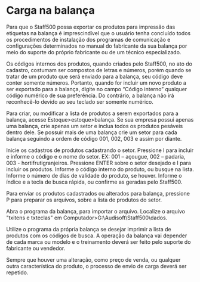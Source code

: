 # Carga na balança
Para que o Staff500 possa exportar os produtos para impressão das etiquetas na balança é imprescindível que o usuário tenha concluído todos os procedimentos de instalação dos programas de comunicação e configurações determinados no manual do fabricante da sua balança por meio do suporte do próprio fabricante ou de um técnico especializado.

Os códigos internos dos produtos, quando criados pelo Staff500, no ato do cadastro, costumam ser compostos de letras e números, porém quando se tratar de um produto que será enviado para a balança, seu código deve conter somente números. Portanto, quando for incluir um novo produto a ser exportado para a balança, digite no campo “Código interno” qualquer código numérico de sua preferência. Do contrário, a balança não irá reconhecê-lo devido ao seu teclado ser somente numérico.

Para criar, ou modificar a lista de produtos a serem exportados para a balança, acesse Estoque>estoque>balança. Se sua empresa possui apenas uma balança, crie apenas um setor e inclua todos os produtos pesáveis dentro dele. Se possuir mais de uma balança crie um setor para cada balança seguindo a ordem de código 001, 002, 003 e assim por diante.

Inicie os cadastros de produtos cadastrando o setor. Pressione I para incluir e informe o código e o nome do setor. EX: 001 – açougue, 002 – padaria, 003  - hortifrutigranjeiros. Pressione ENTER sobre o setor desejado e I para incluir os produtos. Informe o código interno do produto, ou busque na lista. Informe o número de dias de validade do produto, se houver. Informe o índice e a tecla de busca rápida, ou confirme as geradas pelo Staff500.

Para enviar os produtos cadastrados ou alterados para balança, pressione P para preparar os arquivos, sobre a lista de produtos do setor.

Abra o programa da balança, para importar o arquivo. Localize o arquivo "txitens e txteclas" em Computador>G:\Audisoft\Staff500\dados.

Utilize o programa da própria balança se desejar imprimir a lista de produtos com os códigos de busca. A operação da balança vai depender de cada marca ou modelo e o treinamento deverá ser feito pelo suporte do fabricante ou vendedor.

Sempre que houver uma alteração, como preço de venda, ou qualquer outra característica do produto, o processo de envio de carga deverá ser repetido.  